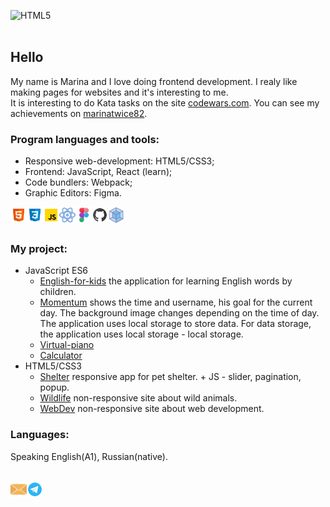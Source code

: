 <img alt="HTML5" width="100%"  height="300px" src="./img/screen saver.svg"><br>
<br>

## **Hello**

 My name is Marina and I love doing frontend development. I realy like making pages for websites and it's interesting to me.  
It is interesting to do Kata tasks on the site [codewars.com](https://www.codewars.com/). You can see my achievements on [marinatwice82](https://www.codewars.com/users/marinatwice82).
<br>

### **Program languages and tools:**
- Responsive web-development:  HTML5/CSS3;
- Frontend: JavaScript, React (learn);  
- Code bundlers: Webpack;
- Graphic Editors: Figma.  

<img align="left" alt="HTML5" width="26px" src="./img/html-5.svg">
<img align="left" alt="CSS3" width="26px" src="./img/css3.svg"> 
<img align="left" alt="JavaScript" width="26px" src="./img/javascript.svg">
<img align="left" alt="React" width="26px" src="./img/react.svg">
<img align="left" alt="Figma" width="26px" src="./img/figma.svg">
<img align="left" alt="Github" width="26px" src="./img/github.svg">
<img align="left" alt="Webpack" width="26px" src="./img/webpack.svg"><br>  
<br>

### **My project:**
* JavaScript ES6
    * [English-for-kids](https://github.com/marinatwice82/english-for-kids) the application for learning English words by children.
    * [Momentum](https://github.com/marinatwice82/momentum) shows the time and username, his goal for the current day. The background image changes depending on the time of day. The application uses local storage to store data. For data storage, the application uses local storage - local storage.
    * [Virtual-piano](https://github.com/marinatwice82/virtual-piano)
    * [Calculator](https://github.com/marinatwice82/calculator)
* HTML5/CSS3
    * [Shelter](https://github.com/marinatwice82/shelter) responsive app for pet shelter. + JS - slider, pagination, popup.
    * [Wildlife](https://github.com/marinatwice82/wildlife) non-responsive site about wild animals.
    * [WebDev](https://github.com/marinatwice82/webdev)  non-responsive site about web development.

### **Languages:**
Speaking English(A1), Russian(native).  
<br>

[<img align="left" alt="Email" width="26px" src="./img/email.svg"><a >](mailto:email@gmail.com)

[<img align="left" alt="Telegram" width="26px" src="./img/telegram.svg">](https://t.me/Marinatwice)
